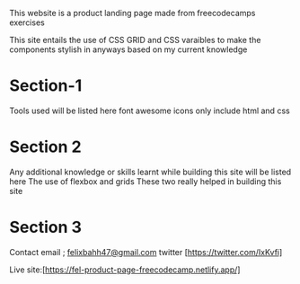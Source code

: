 This website is a product landing page made from freecodecamps exercises

This site entails the use of CSS GRID and CSS varaibles to make the components stylish in anyways based on my current knowledge

# Section-1
Tools used will be listed here 
font awesome icons
only include html and css


# Section 2
Any additional knowledge or skills learnt while building this site will be listed here
The use of flexbox and grids
These two really helped in building this site


# Section 3
Contact
email ; felixbahh47@gmail.com
twitter [https://twitter.com/IxKvfi]



Live site:[https://fel-product-page-freecodecamp.netlify.app/]

